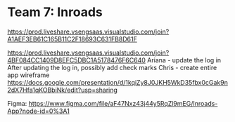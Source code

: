 # Team 7: Inroads

https://prod.liveshare.vsengsaas.visualstudio.com/join?A1AEF3EB61C165B11C2F18693C631FB8D61F

https://prod.liveshare.vsengsaas.visualstudio.com/join?4BF084CC1409D8EFC5DBC1A5178476F6C640
Ariana - update the log in 
After updating the log in, possibly add check marks 
Chris - create entire app wireframe
https://docs.google.com/presentation/d/1kqiZy8J0JKH5WkD35fbx0cGak9n2dX7Hfa1qKOBbiNk/edit?usp=sharing

Figma: https://www.figma.com/file/aF47Nxz43j44y5RqZl9mEG/Inroads-App?node-id=0%3A1
